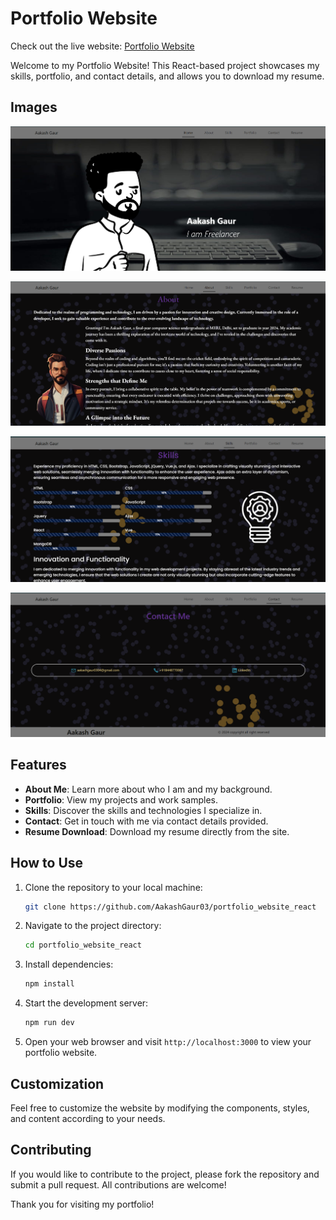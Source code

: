 

# Portfolio Website

Check out the live website: [Portfolio Website](https://aakash-gaur-portfolio.netlify.app/)


Welcome to my Portfolio Website! This React-based project showcases my skills, portfolio, and contact details, and allows you to download my resume.


## Images
![Image 1](./public//Images/Image1.png)

![Image 2](./public//Images/Image2.png)

![Image 3](./public//Images/Image3.png)

![Image 4](./public//Images/Image4.png)

## Features

- **About Me**: Learn more about who I am and my background.
- **Portfolio**: View my projects and work samples.
- **Skills**: Discover the skills and technologies I specialize in.
- **Contact**: Get in touch with me via contact details provided.
- **Resume Download**: Download my resume directly from the site.

## How to Use

1. Clone the repository to your local machine:
    ```bash
    git clone https://github.com/AakashGaur03/portfolio_website_react
    ```

2. Navigate to the project directory:
    ```bash
    cd portfolio_website_react
    ```

3. Install dependencies:
    ```bash
    npm install
    ```

4. Start the development server:
    ```bash
    npm run dev
    ```

5. Open your web browser and visit `http://localhost:3000` to view your portfolio website.


## Customization

Feel free to customize the website by modifying the components, styles, and content according to your needs.

## Contributing

If you would like to contribute to the project, please fork the repository and submit a pull request. All contributions are welcome!


Thank you for visiting my portfolio!